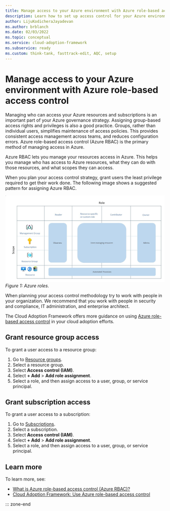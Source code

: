 ```yaml
---
title: Manage access to your Azure environment with Azure role-based access control
description: Learn how to set up access control for your Azure environment with Azure role-based access control.
author: LijuKodicheraJayadevan
ms.author: brblanch
ms.date: 02/03/2022
ms.topic: conceptual
ms.service: cloud-adoption-framework
ms.subservice: ready
ms.custom: think-tank, fasttrack-edit, AQC, setup
---
```


# Manage access to your Azure environment with Azure role-based access control

Managing who can access your Azure resources and subscriptions is an important part of your Azure governance strategy. Assigning group-based access rights and privileges is also a good practice. Groups, rather than individual users, simplifies maintenance of access policies. This provides consistent access management across teams, and reduces configuration errors. Azure role-based access control (Azure RBAC) is the primary method of managing access in Azure.

Azure RBAC lets you manage your resources access in Azure. This helps you manage who has access to Azure resources, what they can do with those resources, and what scopes they can access.

When you plan your access control strategy, grant users the least privilege required to get their work done. The following image shows a suggested pattern for assigning Azure RBAC.

![Diagram that shows Azure roles](./media/manage-access/role-examples.png)
*Figure 1: Azure roles.*

When planning your access control methodology try to work with people in your organization. We recommend that you work with people in security and compliance, IT administration, and enterprise architect.

The Cloud Adoption Framework offers more guidance on using [Azure role-based access control](../considerations/roles.md) in your cloud adoption efforts.

## Grant resource group access

To grant a user access to a resource group:

1. Go to [Resource groups](https://portal.azure.com/#blade/HubsExtension/BrowseResourceGroups).
1. Select a resource group.
1. Select **Access control (IAM)**.
1. Select **+ Add** > **Add role assignment**.
1. Select a role, and then assign access to a user, group, or service principal.

## Grant subscription access

To grant a user access to a subscription:

1. Go to [Subscriptions](https://portal.azure.com/#blade/Microsoft_Azure_Billing/SubscriptionsBlade).
1. Select a subscription.
1. Select **Access control (IAM)**.
1. Select **+ Add** > **Add role assignment**.
1. Select a role, and then assign access to a user, group, or service principal.

## Learn more

To learn more, see:

- [What is Azure role-based access control (Azure RBAC)?](/azure/role-based-access-control/overview)
- [Cloud Adoption Framework: Use Azure role-based access control](../considerations/roles.md)

::: zone-end
